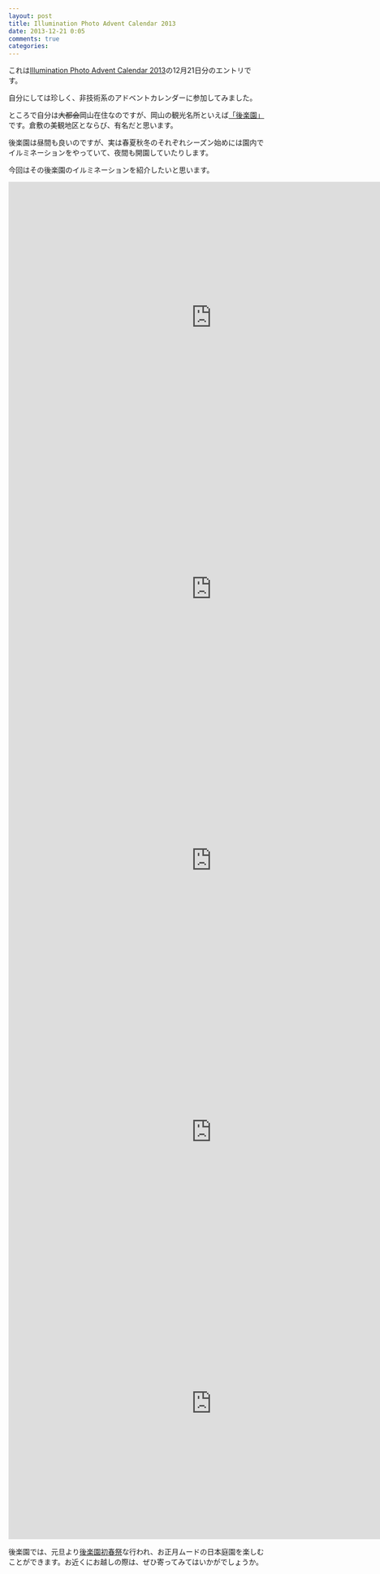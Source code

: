 ```yaml
---
layout: post
title: Illumination Photo Advent Calendar 2013
date: 2013-12-21 0:05
comments: true
categories: 
---
```


これは[Illumination Photo Advent Calendar 2013](http://www.adventar.org/calendars/67)の12月21日分のエントリです。

自分にしては珍しく、非技術系のアドベントカレンダーに参加してみました。

ところで自分は<strike>大都会</strike>岡山在住なのですが、岡山の観光名所といえば[「後楽園」](http://www.okayama-korakuen.jp/)です。倉敷の美観地区とならび、有名だと思います。

後楽園は昼間も良いのですが、実は春夏秋冬のそれぞれシーズン始めには園内でイルミネーションをやっていて、夜間も開園していたりします。

今回はその後楽園のイルミネーションを紹介したいと思います。

<iframe src="http://www.flickr.com/photos/zephiransas/9514242229/player/" height="534" width="800"  frameborder="0" allowfullscreen webkitallowfullscreen mozallowfullscreen oallowfullscreen msallowfullscreen></iframe>

<iframe src="http://www.flickr.com/photos/zephiransas/9514231661/player/" height="534" width="800"  frameborder="0" allowfullscreen webkitallowfullscreen mozallowfullscreen oallowfullscreen msallowfullscreen></iframe>

<iframe src="http://www.flickr.com/photos/zephiransas/10155261616/player/" height="534" width="800"  frameborder="0" allowfullscreen webkitallowfullscreen mozallowfullscreen oallowfullscreen msallowfullscreen></iframe>

<iframe src="http://www.flickr.com/photos/zephiransas/10155180835/player/" height="534" width="800"  frameborder="0" allowfullscreen webkitallowfullscreen mozallowfullscreen oallowfullscreen msallowfullscreen></iframe>

<iframe src="http://www.flickr.com/photos/zephiransas/10155070624/player/" height="534" width="800"  frameborder="0" allowfullscreen webkitallowfullscreen mozallowfullscreen oallowfullscreen msallowfullscreen></iframe>

後楽園では、元旦より[後楽園初春祭](http://www.okayama-korakuen.jp/2013/12/post-605.html)な行われ、お正月ムードの日本庭園を楽しむことができます。お近くにお越しの際は、ぜひ寄ってみてはいかがでしょうか。